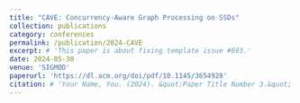 ```yaml
---
title: "CAVE: Concurrency-Aware Graph Processing on SSDs"
collection: publications
category: conferences
permalink: /publication/2024-CAVE
excerpt: # 'This paper is about fixing template issue #693.'
date: 2024-05-30
venue: 'SIGMOD'
paperurl: 'https://dl.acm.org/doi/pdf/10.1145/3654928'
citation: # 'Your Name, You. (2024). &quot;Paper Title Number 3.&quot; <i>GitHub Journal of Bugs</i>. 1(3).'
---
```



